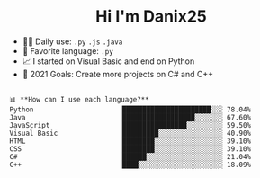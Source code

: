<h1 align="center">Hi I'm Danix25</h1>

- 👨‍💻 Daily use: `.py` `.js` `.java`
- 🤩 Favorite language: `.py`
- 📈 I started on Visual Basic and end on Python
- 🥅 2021 Goals: Create more projects on C# and C++

```text

📊 **How can I use each language?**
Python                      ██████████████████████░░░ 78.04%
Java                        ██████████████████░░░░░░░ 67.60%
JavaScript                  ████████████████░░░░░░░░░ 59.50%
Visual Basic                █████████░░░░░░░░░░░░░░░░ 40.90%
HTML                        ████████░░░░░░░░░░░░░░░░░ 39.10%
CSS                         ████████░░░░░░░░░░░░░░░░░ 39.10%
C#                          ██████░░░░░░░░░░░░░░░░░░░ 21.04%
C++                         ████░░░░░░░░░░░░░░░░░░░░░ 18.09%

```
